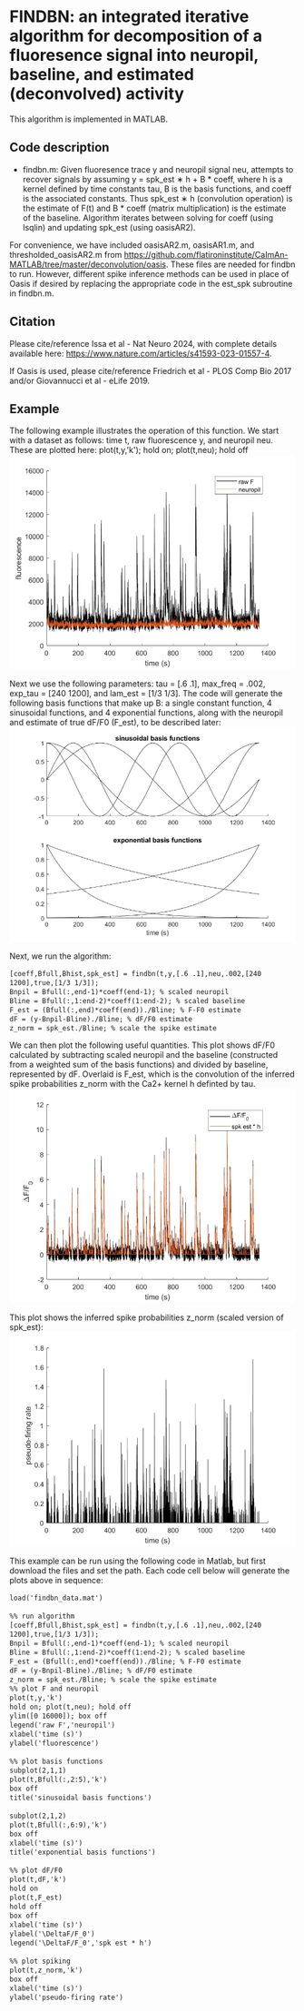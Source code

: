 # FINDBN: an integrated iterative algorithm for decomposition of a fluoresence signal into neuropil, baseline, and estimated (deconvolved) activity
This algorithm is implemented in MATLAB.

## Code description
* findbn.m: Given fluoresence trace y and neuropil signal neu, attempts to recover signals by assuming y = spk_est ∗ h + B * coeff, where h is a kernel defined by time constants tau, B is the basis functions, and coeff is the associated constants. Thus spk_est ∗ h (convolution operation) is the estimate of F(t) and B * coeff (matrix multiplication) is the estimate of the baseline. Algorithm iterates between solving for coeff (using lsqlin) and updating spk_est (using oasisAR2).

For convenience, we have included oasisAR2.m, oasisAR1.m, and thresholded_oasisAR2.m from https://github.com/flatironinstitute/CaImAn-MATLAB/tree/master/deconvolution/oasis. These files are needed for findbn to run. However, different spike inference methods can be used in place of Oasis if desired by replacing the appropriate code in the est_spk subroutine in findbn.m.

## Citation
Please cite/reference Issa et al - Nat Neuro 2024, with complete details available here: https://www.nature.com/articles/s41593-023-01557-4.

If Oasis is used, please cite/reference Friedrich et al - PLOS Comp Bio 2017 and/or Giovannucci et al - eLife 2019.

## Example
The following example illustrates the operation of this function. We start with a dataset as follows: time t, raw fluorescence y, and neuropil neu. These are plotted here: plot(t,y,'k'); hold on; plot(t,neu); hold off
![fig1](fig1.jpg)

Next we use the following parameters: tau = [.6 .1], max_freq = .002, exp_tau = [240 1200], and lam_est = [1/3 1/3]. The code will generate the following basis functions that make up B: a single constant function, 4 sinusoidal functions, and 4 exponential functions, along with the neuropil and estimate of true dF/F0 (F_est), to be described later:
![fig2](fig2.jpg)

Next, we run the algorithm: 
~~~
[coeff,Bfull,Bhist,spk_est] = findbn(t,y,[.6 .1],neu,.002,[240 1200],true,[1/3 1/3]);
Bnpil = Bfull(:,end-1)*coeff(end-1); % scaled neuropil
Bline = Bfull(:,1:end-2)*coeff(1:end-2); % scaled baseline
F_est = (Bfull(:,end)*coeff(end))./Bline; % F-F0 estimate
dF = (y-Bnpil-Bline)./Bline; % dF/F0 estimate
z_norm = spk_est./Bline; % scale the spike estimate
~~~
We can then plot the following useful quantities. This plot shows dF/F0 calculated by subtracting scaled neuropil and the baseline (constructed from a weighted sum of the basis functions) and divided by baseline, represented by dF. Overlaid is F_est, which is the convolution of the inferred spike probabilities z_norm with the Ca2+ kernel h definted by tau.
![fig3](fig3.jpg)

This plot shows the inferred spike probabilities z_norm (scaled version of spk_est):
![fig4](fig4.jpg)

This example can be run using the following code in Matlab, but first download the files and set the path. Each code cell below will generate the plots above in sequence:

~~~
load('findbn_data.mat')

%% run algorithm
[coeff,Bfull,Bhist,spk_est] = findbn(t,y,[.6 .1],neu,.002,[240 1200],true,[1/3 1/3]);
Bnpil = Bfull(:,end-1)*coeff(end-1); % scaled neuropil
Bline = Bfull(:,1:end-2)*coeff(1:end-2); % scaled baseline
F_est = (Bfull(:,end)*coeff(end))./Bline; % F-F0 estimate
dF = (y-Bnpil-Bline)./Bline; % dF/F0 estimate
z_norm = spk_est./Bline; % scale the spike estimate
%% plot F and neuropil
plot(t,y,'k')
hold on; plot(t,neu); hold off
ylim([0 16000]); box off
legend('raw F','neuropil')
xlabel('time (s)')
ylabel('fluorescence')

%% plot basis functions
subplot(2,1,1)
plot(t,Bfull(:,2:5),'k')
box off
title('sinusoidal basis functions')

subplot(2,1,2)
plot(t,Bfull(:,6:9),'k')
box off
xlabel('time (s)')
title('exponential basis functions')

%% plot dF/F0
plot(t,dF,'k')
hold on
plot(t,F_est)
hold off
box off
xlabel('time (s)')
ylabel('\DeltaF/F_0')
legend('\DeltaF/F_0','spk est * h')

%% plot spiking
plot(t,z_norm,'k')
box off
xlabel('time (s)')
ylabel('pseudo-firing rate')
~~~
